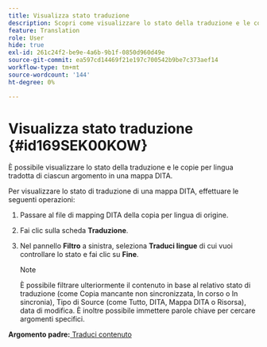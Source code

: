 ```yaml
---
title: Visualizza stato traduzione
description: Scopri come visualizzare lo stato della traduzione e le copie per lingua tradotta di ciascun argomento in una mappa DITA in AEM Guides.
feature: Translation
role: User
hide: true
exl-id: 261c24f2-be9e-4a6b-9b1f-0850d960d49e
source-git-commit: ea597cd14469f21e197c700542b9be7c373aef14
workflow-type: tm+mt
source-wordcount: '144'
ht-degree: 0%

---
```


# Visualizza stato traduzione {#id169SEK00KOW}

È possibile visualizzare lo stato della traduzione e le copie per lingua tradotta di ciascun argomento in una mappa DITA.

Per visualizzare lo stato di traduzione di una mappa DITA, effettuare le seguenti operazioni:

1. Passare al file di mapping DITA della copia per lingua di origine.
1. Fai clic sulla scheda **Traduzione**.
1. Nel pannello **Filtro** a sinistra, seleziona **Traduci lingue** di cui vuoi controllare lo stato e fai clic su **Fine**.

   >[!NOTE]
   >
   > È possibile filtrare ulteriormente il contenuto in base al relativo stato di traduzione \(come Copia mancante non sincronizzata, In corso o In sincronia\), Tipo di Source \(come Tutto, DITA, Mappa DITA o Risorsa\), data di modifica. È inoltre possibile immettere parole chiave per cercare argomenti specifici.

**Argomento padre:**&#x200B;[&#x200B; Traduci contenuto](translation.md)

